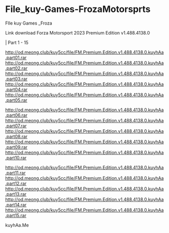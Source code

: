 # File_kuy-Games-FrozaMotorsprts
FIle kuy Games _Froza 

Link download Forza Motorsport 2023 Premium Edition v1.488.4138.0
 
| Part 1  - 15

http://od.meong.club/kuy5cc/file/FM.Premium.Edition.v1.488.4138.0.kuyhAa.part01.rar
http://od.meong.club/kuy5cc/file/FM.Premium.Edition.v1.488.4138.0.kuyhAa.part02.rar
http://od.meong.club/kuy5cc/file/FM.Premium.Edition.v1.488.4138.0.kuyhAa.part03.rar
http://od.meong.club/kuy5cc/file/FM.Premium.Edition.v1.488.4138.0.kuyhAa.part04.rar
http://od.meong.club/kuy5cc/file/FM.Premium.Edition.v1.488.4138.0.kuyhAa.part05.rar

http://od.meong.club/kuy5cc/file/FM.Premium.Edition.v1.488.4138.0.kuyhAa.part06.rar
http://od.meong.club/kuy5cc/file/FM.Premium.Edition.v1.488.4138.0.kuyhAa.part07.rar
http://od.meong.club/kuy5cc/file/FM.Premium.Edition.v1.488.4138.0.kuyhAa.part08.rar
http://od.meong.club/kuy5cc/file/FM.Premium.Edition.v1.488.4138.0.kuyhAa.part09.rar
http://od.meong.club/kuy5cc/file/FM.Premium.Edition.v1.488.4138.0.kuyhAa.part10.rar

http://od.meong.club/kuy5cc/file/FM.Premium.Edition.v1.488.4138.0.kuyhAa.part11.rar
http://od.meong.club/kuy5cc/file/FM.Premium.Edition.v1.488.4138.0.kuyhAa.part12.rar
http://od.meong.club/kuy5cc/file/FM.Premium.Edition.v1.488.4138.0.kuyhAa.part13.rar
http://od.meong.club/kuy5cc/file/FM.Premium.Edition.v1.488.4138.0.kuyhAa.part14.rar
http://od.meong.club/kuy5cc/file/FM.Premium.Edition.v1.488.4138.0.kuyhAa.part15.rar


kuyhAa.Me
